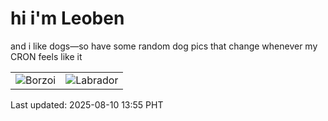 # hi i'm Leoben

and i like dogs—so have some random dog pics that change whenever my CRON feels like it

|  |  |
|--------|----------|
| ![Borzoi](https://random-dog-vercel.vercel.app/api/random-borzoi?v=1754805321) | ![Labrador](https://random-dog-vercel.vercel.app/api/random-labrador?v=1754805321) |

Last updated: 2025-08-10 13:55 PHT
